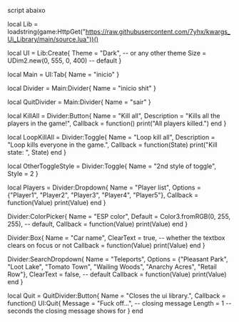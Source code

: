 script abaixo

local Lib = loadstring(game:HttpGet("https://raw.githubusercontent.com/7yhx/kwargs_Ui_Library/main/source.lua"))()

local UI = Lib:Create{
   Theme = "Dark", -- or any other theme
   Size = UDim2.new(0, 555, 0, 400) -- default
}

local Main = UI:Tab{
   Name = "inicio"
}

local Divider = Main:Divider{
   Name = "inicio shit"
}

local QuitDivider = Main:Divider{
   Name = "sair"
}

local KillAll = Divider:Button{
    Name = "Kill all",
    Description = "Kills all the players in the game!",
    Callback = function()
        print("All players killed.")
    end
 }
 
 local LoopKillAll = Divider:Toggle{
    Name = "Loop kill all",
    Description = "Loop kills everyone in the game.",
    Callback = function(State)
        print("Kill state: ", State)
    end
 }
 
 local OtherToggleStyle = Divider:Toggle{
    Name = "2nd style of toggle",
    Style = 2
 }
 
 local Players = Divider:Dropdown{
    Name = "Player list",
    Options = {"Player1", "Player2", "Player3", "Player4", "Player5"},
    Callback = function(Value)
        print(Value)
    end
 }
 
 Divider:ColorPicker{
    Name = "ESP color",
    Default = Color3.fromRGB(0, 255, 255), -- default,
    Callback = function(Value)
        print(Value)
    end
 }
 
 Divider:Box{
    Name = "Car name",
    ClearText = true, -- whether the textbox clears on focus or not
    Callback = function(Value)
        print(Value)
    end
 }
 
 Divider:SearchDropdown{
    Name = "Teleports",
    Options = {"Pleasant Park", "Loot Lake", "Tomato Town", "Wailing Woods", "Anarchy Acres", "Retail Row"},
    ClearText = false, -- default
    Callback = function(Value)
        print(Value)
    end
 }
 
 local Quit = QuitDivider:Button{
    Name = "Closes the ui library.",
    Callback = function()
        UI:Quit{
            Message = "Fuck off...", -- closing message
            Length = 1 -- seconds the closing message shows for
        }
    end
